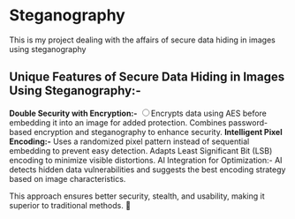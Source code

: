 # Steganography
This is my project dealing with the affairs of secure data hiding in images using steganography
## Unique Features of Secure Data Hiding in Images Using Steganography:-
<b>Double Security with Encryption:-</b>
<input type="radio">Encrypts data using AES before embedding it into an image for added protection.
Combines password-based encryption and steganography to enhance security.
<b>Intelligent Pixel Encoding:-</b>
Uses a randomized pixel pattern instead of sequential embedding to prevent easy detection.
Adapts Least Significant Bit (LSB) encoding to minimize visible distortions.
AI Integration for Optimization:-
AI detects hidden data vulnerabilities and suggests the best encoding strategy based on image characteristics.

This approach ensures better security, stealth, and usability, making it superior to traditional methods. 🚀



